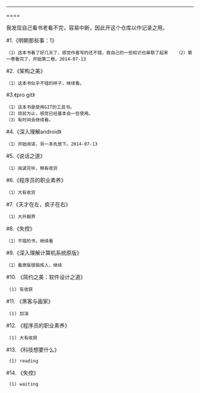 ----
====

我发现自己看书老看不完，容易中断，因此开这个仓库以作记录之用。

#1.《明朝那些事：1》
```
（1）这本书看了好几天了，感觉作者写的还不错，我自己的一些知识也串联了起来	（2）第一卷看完了，开始第二卷。2014-07-13
```
#2.《架构之美》
```
（1）这本书似乎不错的样子，继续看。
```
#3.《pro git》
```
（1）这本书是使用GIT的工具书。
（2）目前为止，感觉已经基本会一些使用。
（3）有时间会继续看。
```
#4.《深入理解android》
```
（1）开始阅读，另一本先放下。2014-07-13
```
#5.《说话之道》
```
（1）阅读完毕，稍有收货
```
#6.《程序员的职业素养》
```
（1）大有收货
```
#7.《天才在左，疯子在右》
```
（1）大开眼界
```
#8.《失控》
```
（1）不错的书，继续看
```
#9.《深入理解计算机系统原版》
```
（1）看原版很锻炼人，继续
```
#10. 《简约之美：软件设计之道》
```
 (1) 有收获
```
#11. 《黑客与画家》
```
 (1) 加油
```
#12. 《程序员的职业素养》
```
 (1) 大有收获
```
#13. 《科技想要什么》
```
 (1) reading
```
#14. 《失控》
```
 (1) waiting
```
